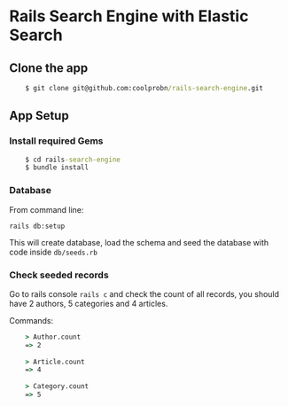 # Rails Search Engine with Elastic Search

## Clone the app

```cmd
    $ git clone git@github.com:coolprobn/rails-search-engine.git
```

## App Setup

### Install required Gems

```cmd
    $ cd rails-search-engine
    $ bundle install
```

### Database

From command line:

`rails db:setup`

This will create database, load the schema and seed the database with code inside `db/seeds.rb`

### Check seeded records

Go to rails console `rails c` and check the count of all records, you should have 2 authors, 5 categories and 4 articles.

Commands:

```cmd
    > Author.count
    => 2
    
    > Article.count
    => 4
    
    > Category.count
    => 5
```


